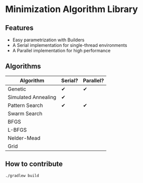 # Minimization Algorithm Library

## Features
- Easy parametrization with Builders
- A Serial implementation for single-thread environments
- A Parallel implementation for high performance

## Algorithms
| Algorithm           | Serial? | Parallel? |
|---------------------|---------|-----------|
| Genetic             | ✔       | ✔         |
| Simulated Annealing | ✔       |           |
| Pattern Search      | ✔       | ✔         |
| Swarm Search        |         |           |
| BFGS                |         |           |
| L-BFGS              |         |           |
| Nelder-Mead         |         |           |
| Grid                |         |           |

## How to contribute
```bash
./gradlew build
```

